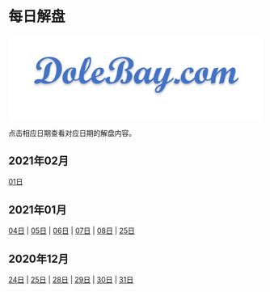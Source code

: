 # 每日解盘

![icon](../images/Icon_8.png)

点击相应日期查看对应日期的解盘内容。

## 2021年02月

[01日](202101/210201.md)

## 2021年01月

[04日](202101/210104.md) |
[05日](202101/210105.md) |
[06日](202101/210106.md) |
[07日](202101/210107.md) |
[08日](202101/210108.md) |
[25日](202101/210125.md)

## 2020年12月

[24日](202012/201224.md) |
[25日](202012/201225.md) |
[28日](202012/201228.md) |
[29日](202012/201229.md) |
[30日](202012/201230.md) |
[31日](202012/201231.md)
